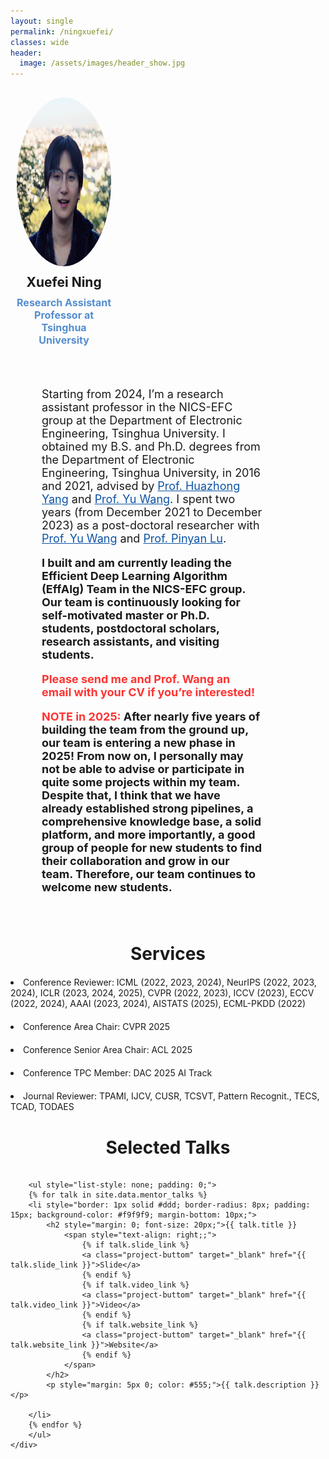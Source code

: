 ```yaml
---
layout: single
permalink: /ningxuefei/
classes: wide
header:
  image: /assets/images/header_show.jpg
---
```


<!-- <h1 class="custom_title"> Mentor </h1> -->

<style>
    /* Media query for small screens */
    @media (max-width: 768px) {
        div[style*="display: flex;"] {
            flex-direction: column; /* Stack elements vertically */
            align-items: center; /* Center align items */
        }
        div[style*="flex: 0 0 30%;"] {
            flex: 0 0 100%; /* Full width for small screens */
            text-align: center; /* Center text */
        }
        div[style*="flex: 0 0 70%;"] {
            flex: 0 0 100%; /* Full width for small screens */
            padding-left: 0; /* Remove left padding */
        }
    }
</style>

<!-- Start of Selection -->


<div style="display: flex; flex-wrap: wrap; margin: 20px 0;">
    <div style="flex: 0 0 30%; padding: 10px; text-align: center;">
        <img style="border-radius: 50%; width: 270px; height: 270px;" src="/assets/people_images/xuefei_2024_small.jpg" alt="Xuefei Ning">
        <h2 style="margin: 10px 0;">Xuefei Ning</h2>
        <h3 style="margin: 5px 0; font-size: 16px; color: #548dce;">Research Assistant Professor at Tsinghua University</h3>
        <!-- <h3>
            <a href="http://nicsefc.ee.tsinghua.edu.cn/" target="_blank" rel="noopener" style="text-decoration: none; color: #0c53a5;">
                NICS-EFC, EE Dept., Tsinghua University
            </a>
        </h3> -->
        <ul style="list-style: none; padding: 0; display: flex; justify-content: center;">
            <li style="margin: 0 10px;"><a style="color: black; transition: color 0.1s;" href="mailto:foxdoraame@gmail.com" aria-label="envelope" title="Email" onmouseover="this.style.color='#548dce'" onmouseout="this.style.color='black'"><i class="fas fa-envelope" style="font-size: 24px;"></i></a></li>
            <li style="margin: 0 10px;"><a style="color: black; transition: color 0.1s;" href="https://scholar.google.com/citations?user=oVslpJsAAAAJ" target="_blank" rel="noopener" aria-label="graduation-cap" title="Google Scholar" onmouseover="this.style.color='#548dce'" onmouseout="this.style.color='black'"><i class="fas fa-graduation-cap " style="font-size: 24px;"></i></a></li>
            <li style="margin: 0 10px;"><a style="color: black; transition: color 0.1s;" href="https://github.com/walkerning" target="_blank" rel="noopener" aria-label="github" title="GitHub" onmouseover="this.style.color='#548dce'" onmouseout="this.style.color='black'"><i class="fab fa-github" style="font-size: 24px;"></i></a></li>
            <li style="margin: 0 10px;"><a style="color: black; transition: color 0.1s;" href="https://nics-effalg.com/assets/cv/resume-xuefei-202412.pdf" target="_blank" rel="noopener" aria-label="cv" title="Personal CV" onmouseover="this.style.color='#548dce'" onmouseout="this.style.color='black'"><i class="fas fa-file-alt" style="font-size: 24px;"></i></a></li>
        </ul>
    </div>
    <div style="flex: 0 0 70%; padding: 10px; padding-left: 50px;  font-size: 18px;">
        <div style="margin-bottom: 30px;">
            <p>Starting from 2024, I’m a research assistant professor in the NICS-EFC group at the Department of Electronic Engineering, Tsinghua University. I obtained my B.S. and Ph.D. degrees from the Department of Electronic Engineering, Tsinghua University, in 2016 and 2021, advised by <a href="https://scholar.google.com/citations?user=3m8I0XAAAAAJ" target="_blank" rel="noopener" style="color: #0c53a5;">Prof. Huazhong Yang</a> and <a href="https://scholar.google.com.hk/citations?user=j8JGVvoAAAAJ" target="_blank" rel="noopener" style="color: #0c53a5;">Prof. Yu Wang</a>. I spent two years (from December 2021 to December 2023) as a post-doctoral researcher with <a href="https://scholar.google.com.hk/citations?user=j8JGVvoAAAAJ" target="_blank" rel="noopener" style="color: #0c53a5;">Prof. Yu Wang</a> and <a href="https://scholar.google.com/citations?user=KFQERBwAAAAJ" target="_blank" rel="noopener" style="color: #0c53a5;">Prof. Pinyan Lu</a>.</p>
            <b>I built and am currently leading the Efficient Deep Learning Algorithm (EffAlg) Team in the NICS-EFC group. Our team is continuously looking for self-motivated master or Ph.D. students, postdoctoral scholars, research assistants, and visiting students. <p style="color: #FF3333;">Please send me and Prof. Wang an email with your CV if you’re interested!</p></b>
          <b><span style="color: #FF3333;">NOTE in 2025:</span> After nearly five years of building the team from the ground up, our team is entering a new phase in 2025! From now on, I personally may not be able to advise or participate in quite some projects within my team. Despite that, I think that we have already established strong pipelines, a comprehensive knowledge base, a solid platform, and more importantly, a good group of people for new students to find their collaboration and grow in our team. Therefore, our team continues to welcome new students. </b>
        </div>
    </div>
</div>
<!-- End of Selection -->

<!--
<div style="margin: 20px 0;">
    <h1 style="text-align: center; margin-bottom: 20px;">Research Directions</h1>
    <div style="display: flex; flex-direction: column; gap: 20px;">
        <div style="font-weight: bold; margin-bottom: 10px;">1. Efficient deep learning (particularly efficient AIGC)</div>
            <p> We start to work on efficient DL since 2019. Since 2023, most of our new research works are centered around efficient AIGC. I am fascinated by a future where we can be enriched with experiences beyond the constraints we face whether physical, artificial, or otherwise. I think AIGC can play a vital role in shaping this future.</p>
              
             <p>We're countinously recruiting students who are interested in efficient deep learning techniques and feel excited about AIGC in similar ways.</p>
        <div style="font-weight: bold; margin-bottom: 10px;">2. Towards better reasoning</div>
            <p> Recently, I have been thinking about the gaps between current techniques and the efficient, intelligent AI I imagine. While my thoughts on “what are the most key gaps and promising pathways to mitigate them” are evolving as our exploration carries on, I’m currently drawing insights from our own cognition and learning to help AI infer and learn in a more efficient and reliable way.</p>
    </div>
</div>
-->


<div style="margin: 20px 0;">
    <h1 style="text-align: center; margin-bottom: 20px;">Services</h1>
    <div style="display: flex; flex-direction: column; gap: 20px;">
    <li>Conference Reviewer: ICML (2022, 2023, 2024), NeurIPS (2022, 2023, 2024), ICLR (2023, 2024, 2025), CVPR (2022, 2023), ICCV (2023), ECCV (2022, 2024), AAAI (2023, 2024), AISTATS (2025), ECML-PKDD (2022)</li>
    <li>Conference Area Chair: CVPR 2025</li>
    <li>Conference Senior Area Chair: ACL 2025</li>
    <li>Conference TPC Member: DAC 2025 AI Track</li>
    <li>Journal Reviewer: TPAMI, IJCV, CUSR, TCSVT, Pattern Recognit., TECS, TCAD, TODAES</li>
</div>


<div style="margin: 20px 0;">
    <h1 style="text-align: center; margin-bottom: 20px;">Selected Talks</h1>
    <div style="display: flex; flex-direction: column; gap: 20px;">

        <ul style="list-style: none; padding: 0;">
        {% for talk in site.data.mentor_talks %}
        <li style="border: 1px solid #ddd; border-radius: 8px; padding: 15px; background-color: #f9f9f9; margin-bottom: 10px;">
            <h2 style="margin: 0; font-size: 20px;">{{ talk.title }}
                <span style="text-align: right;;">
                    {% if talk.slide_link %}
                    <a class="project-buttom" target="_blank" href="{{ talk.slide_link }}">Slide</a>
                    {% endif %}
                    {% if talk.video_link %}
                    <a class="project-buttom" target="_blank" href="{{ talk.video_link }}">Video</a>
                    {% endif %}
                    {% if talk.website_link %}
                    <a class="project-buttom" target="_blank" href="{{ talk.website_link }}">Website</a>
                    {% endif %}
                </span>
            </h2>
            <p style="margin: 5px 0; color: #555;">{{ talk.description }}</p>
            
        </li>
        {% endfor %}
        </ul>
    </div>
</div>
